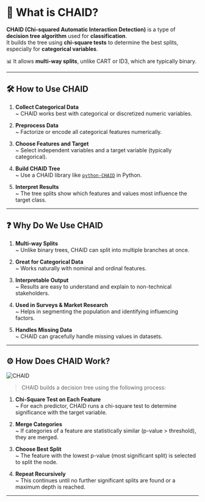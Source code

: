 # 🌳 What is CHAID?

**CHAID (Chi-squared Automatic Interaction Detection)** is a type of **decision tree algorithm** used for **classification**.  
It builds the tree using **chi-square tests** to determine the best splits, especially for **categorical variables**.

📊 It allows **multi-way splits**, unlike CART or ID3, which are typically binary.

---

## 🛠️ **How to Use CHAID**

1. **Collect Categorical Data**  
   ~ CHAID works best with categorical or discretized numeric variables.

2. **Preprocess Data**  
   ~ Factorize or encode all categorical features numerically.

3. **Choose Features and Target**  
   ~ Select independent variables and a target variable (typically categorical).

4. **Build CHAID Tree**  
   ~ Use a CHAID library like [`python-CHAID`](https://github.com/Rambatino/CHAID) in Python.

5. **Interpret Results**  
   ~ The tree splits show which features and values most influence the target class.

---

## ❓ **Why Do We Use CHAID**

1. **Multi-way Splits**  
   ~ Unlike binary trees, CHAID can split into multiple branches at once.

2. **Great for Categorical Data**  
   ~ Works naturally with nominal and ordinal features.

3. **Interpretable Output**  
   ~ Results are easy to understand and explain to non-technical stakeholders.

4. **Used in Surveys & Market Research**  
   ~ Helps in segmenting the population and identifying influencing factors.

5. **Handles Missing Data**  
   ~ CHAID can gracefully handle missing values in datasets.

---

## ⚙️ **How Does CHAID Work?**

![CHAID](https://upload.wikimedia.org/wikipedia/commons/e/e1/Decision_tree_model.png)

> CHAID builds a decision tree using the following process:

1. **Chi-Square Test on Each Feature**  
   ~ For each predictor, CHAID runs a chi-square test to determine significance with the target variable.

2. **Merge Categories**  
   ~ If categories of a feature are statistically similar (p-value > threshold), they are merged.

3. **Choose Best Split**  
   ~ The feature with the lowest p-value (most significant split) is selected to split the node.

4. **Repeat Recursively**  
   ~ This continues until no further significant splits are found or a maximum depth is reached.

---
